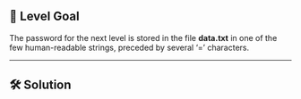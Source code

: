 ## 🔐 Level Goal

The password for the next level is stored in the file **data.txt** in one of the few human-readable strings, preceded by several ‘=’ characters.

---

## 🛠️ Solution

```powershell

```